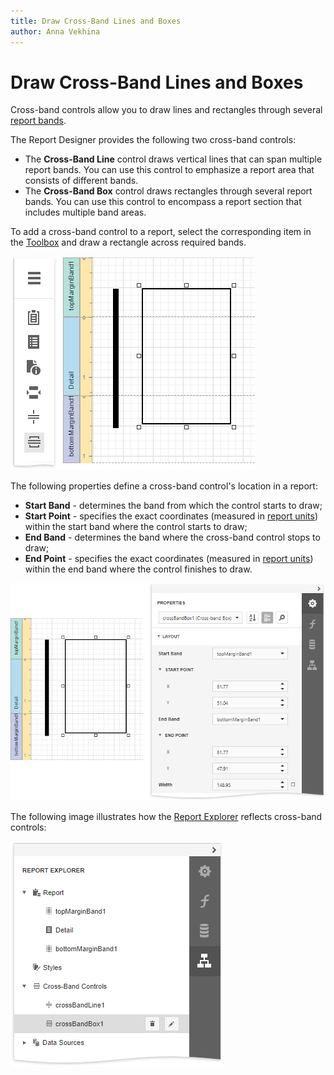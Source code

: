 ```yaml
---
title: Draw Cross-Band Lines and Boxes
author: Anna Vekhina
---
```

# Draw Cross-Band Lines and Boxes

Cross-band controls allow you to draw lines and rectangles through several [report bands](../../introduction-to-banded-reports.md).

The Report Designer provides the following two cross-band controls:

* The **Cross-Band Line** control draws vertical lines that can span multiple report bands. You can use this control to emphasize a report area that consists of different bands.   
* The  **Cross-Band Box** control draws rectangles through several report bands. You can use this control to encompass a report section that includes multiple band areas.

To add a cross-band control to a report, select the corresponding item in the [Toolbox](../../report-designer-tools/toolbox.md) and draw a rectangle across required bands.

![](../../../../images/eurd-web-add-cross-band-control-to-report.png)

The following properties define a cross-band control's location in a report:

* **Start Band** - determines the band from which the control starts to draw;
* **Start Point** - specifies the exact coordinates (measured in [report units](../../configure-design-settings/change-a-report-measurement-units.md)) within the start band where the control starts to draw;
* **End Band** -  determines the band where the cross-band control stops to draw;
* **End Point** - specifies the exact coordinates (measured in [report units](../../configure-design-settings/change-a-report-measurement-units.md)) within the end band where the control finishes to draw.

![](../../../../images/eurd-web-cross-band-control-properties.png)

The following image illustrates how the [Report Explorer](../../report-designer-tools/ui-panels/report-explorer.md) reflects cross-band controls:

![](../../../../images/eurd-web-cross-band-controls-in-report-explorer.png)

